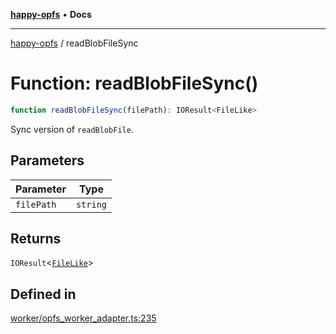 [**happy-opfs**](../README.md) • **Docs**

***

[happy-opfs](../README.md) / readBlobFileSync

# Function: readBlobFileSync()

```ts
function readBlobFileSync(filePath): IOResult<FileLike>
```

Sync version of `readBlobFile`.

## Parameters

| Parameter | Type |
| ------ | ------ |
| `filePath` | `string` |

## Returns

`IOResult`\<[`FileLike`](../interfaces/FileLike.md)\>

## Defined in

[worker/opfs\_worker\_adapter.ts:235](https://github.com/JiangJie/happy-opfs/blob/a6314c4612c605f77895adcb9d6d91abcaafaa7d/src/worker/opfs_worker_adapter.ts#L235)

